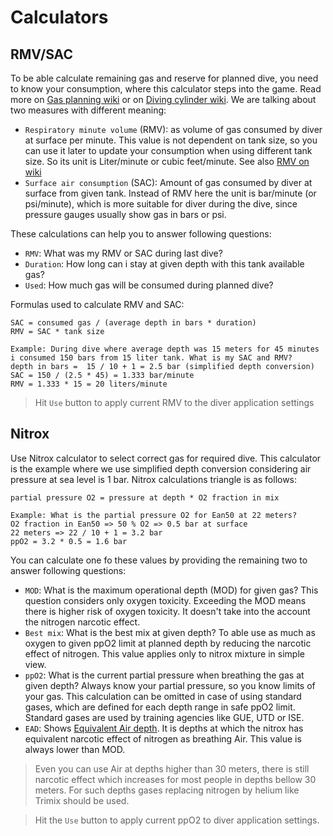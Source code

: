# Calculators

## RMV/SAC

To be able calculate remaining gas and reserve for planned dive, you need to know your consumption, where this calculator steps into the game. Read more on [Gas planning wiki](https://en.wikipedia.org/wiki/Scuba_gas_planning) or on [Diving cylinder wiki](https://en.wikipedia.org/wiki/Diving_cylinder). We are talking about two measures with different meaning:

* `Respiratory minute volume` (RMV): as volume of gas consumed by diver at surface per minute. This value is not dependent on tank size, so you can use it later to update your consumption when using different tank size. So its unit is Liter/minute or cubic feet/minute. See also [RMV on wiki](https://en.wikipedia.org/wiki/Minute_ventilation)
* `Surface air consumption` (SAC): Amount of gas consumed by diver at surface from given tank. Instead of RMV here the unit is bar/minute (or psi/minute), which is more suitable for diver during the dive, since pressure gauges usually show gas in bars or psi.

These calculations can help you to answer following questions:

* `RMV`: What was my RMV or SAC during last dive?
* `Duration`: How long can i stay at given depth with this tank available gas?
* `Used`: How much gas will be consumed during planned dive?

Formulas used to calculate RMV and SAC:

```
SAC = consumed gas / (average depth in bars * duration)
RMV = SAC * tank size

Example: During dive where average depth was 15 meters for 45 minutes i consumed 150 bars from 15 liter tank. What is my SAC and RMV?
depth in bars =  15 / 10 + 1 = 2.5 bar (simplified depth conversion)
SAC = 150 / (2.5 * 45) = 1.333 bar/minute
RMV = 1.333 * 15 = 20 liters/minute
```

> Hit `Use` button to apply current RMV to the diver application settings

## Nitrox

Use Nitrox calculator to select correct gas for required dive. This calculator is the example where we use simplified depth conversion considering air pressure at sea level is 1 bar. Nitrox calculations triangle is as follows:

```
partial pressure O2 = pressure at depth * O2 fraction in mix

Example: What is the partial pressure O2 for Ean50 at 22 meters?
O2 fraction in Ean50 => 50 % O2 => 0.5 bar at surface
22 meters => 22 / 10 + 1 = 3.2 bar
ppO2 = 3.2 * 0.5 = 1.6 bar
```

You can calculate one fo these values by providing the remaining two to answer following questions:

* `MOD`: What is the maximum operational depth (MOD) for given gas? This question considers only oxygen toxicity. Exceeding the MOD means there is higher risk of oxygen toxicity. It doesn't take into the account the nitrogen narcotic effect.
* `Best mix`: What is the best mix at given depth? To able use as much as oxygen to given ppO2 limit at planned depth by reducing the narcotic effect of nitrogen. This value applies only to nitrox mixture in simple view.
* `ppO2`: What is the current partial pressure when breathing the gas at given depth? Always know your partial pressure, so you know limits of your gas. This calculation can be omitted in case of using standard gases, which are defined for each depth range in safe ppO2 limit. Standard gases are used by training agencies like GUE, UTD or ISE.
* `EAD`: Shows [Equivalent Air depth](https://en.wikipedia.org/wiki/Equivalent_air_depth). It is depths at which the nitrox has equivalent narcotic effect of nitrogen as breathing Air. This value is always lower than MOD.

> Even you can use Air at depths higher than 30 meters, there is still narcotic effect which increases for most people in depths bellow 30 meters. For such depths gases replacing nitrogen by helium like Trimix should be used.

> Hit the `Use` button to apply current ppO2 to diver application settings.
